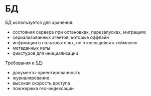 ﻿
# БД #

БД используется для хранения:

- состояния сервера при остановках, перезапусках, миграциях
- сериализованных агентов, которые оффлайн
- инфрмации о пользователях, не относящейся к геймплею
- метаданных каты
- фикстуров для инициализации

Требования к БД:

- документо-ориентированность
- журналирование
- высокая скорость доступа
- пожжержка гео-индексации